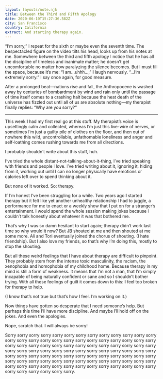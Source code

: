 ```yaml
---
layout: layouts/note.njk
title: Between the Third and Fifth Apology
date: 2020-06-10T15:27:36.582Z
city: San Francisco
country: California
extract: And starting therapy again.
---
```


“I’m sorry,” I repeat for the sixth or maybe even the seventh time. The bespectacled figure on the video tilts his head, looks up from his notes at me. Somewhere between the third and fifth apology I notice that he has all the discipline of timeless and inanimate matter; he doesn’t get uncomfortable no matter how paralyzing the silence becomes. But I must fill the space, because it’s me: “I am...uhhh...,” I laugh nervously. “...I’m extremely sorry.” I say once again, for good measure.

After a prolonged beat—nations rise and fall, the Anthropocene is washed away by centuries of bombardment by wind and rain only until the passage of time itself comes to a crashing halt because the heat death of the universe has fizzled out until all of us are absolute nothing—my therapist finally replies: “Why are you sorry?”

---

This week I had my first real go at this stuff. My therapist’s voice is upsettingly calm and collected, whereas I’m just this live-wire of nerves, or sometimes I’m just a guilty pile of clothes on the floor, and then out of nowhere this wild, uncontrollable, unfathomable loneliness and anger and self-loathing comes rushing towards me from all directions.

I probably shouldn’t write about this stuff, huh.

I’ve tried the whole distant-not-talking-about-it-thing, I’ve tried speaking with friends and people I love. I’ve tried writing about it, ignoring it, hiding from it, working out until I can no longer physically have emotions or calories left over to spend thinking about it.

But none of it worked. So: therapy.

If I’m honest I’ve been struggling for a while. Two years ago I started therapy but it felt like yet another unhealthy relationship I had to juggle, a performance for me to enact or a weekly show that I put on for a stranger’s entertainment. I would spend the whole session making jokes because I couldn’t talk honestly about whatever it was that bothered me.

That’s why I was so damn hesitant to start again; therapy didn’t work last time so why would it now? But JB shouted at me and then shouted at me some more. Ali and Tori eventually joined the chorus of shouting. (I hate friendship). But I also love my friends, so that’s why I’m doing this, mostly to stop the shouting.

But all these weird feelings that I have about therapy are difficult to pinpoint. They probably stem from the intense toxic masculinity, the racism, the xenophobia and homophobia of my childhood home. Because therapy in my mind is still a form of weakness. It means that I’m not a man, that I’m simply incapable of being naturally confident or sane and so I shouldn’t bother trying. With all these feelings of guilt it comes down to this: I feel too broken for therapy to help.

(I know that’s not true but that’s how I feel. I’m working on it.)

Now things have gotten so desperate that I need someone’s help. But perhaps this time I’ll have more discipline. And maybe I’ll hold off on the jokes. And even the apologies.

Nope, scratch that. I will always be sorry!

Sorry sorry sorry sorry sorry sorry sorry sorry sorry sorry sorry sorry sorry sorry sorry sorry sorry sorry sorry sorry sorry sorry sorry sorry sorry sorry sorry sorry sorry sorry sorry sorry sorry sorry sorry sorry sorry sorry sorry sorry sorry sorry sorry sorry sorry sorry sorry sorry sorry sorry sorry sorry sorry sorry sorry sorry sorry sorry sorry sorry sorry sorry sorry sorry sorry sorry sorry sorry sorry sorry sorry sorry sorry sorry sorry sorry sorry sorry sorry sorry sorry sorry sorry sorry sorry sorry sorry sorry sorry sorry sorry sorry sorry sorry sorry sorry sorry.
